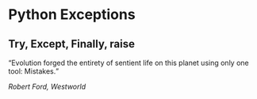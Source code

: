 <h1> Python Exceptions </h1>
<h2> Try, Except, Finally, raise </h2>
<p> <q>Evolution forged the entirety of sentient life on this planet using only one tool: Mistakes.</q></p>
<p text-align:right><i>Robert Ford, Westworld</i></p>
